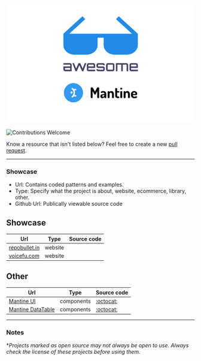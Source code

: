 ![cover](/cover.png)

![Contributions Welcome](https://img.shields.io/badge/Contributions-welcome-blue.svg)

Know a resource that isn't listed below? Feel free to create a new [pull request](https://github.com/vitalijalbu/awesome-mantine/pulls).

---

### Showcase

- Url: Contains coded patterns and examples.
- Type: Specify what the project is about, website, ecommerce, library, other.
- Github Url: Publically viewable source code

## Showcase
| Url | Type | Source code |
|---|---|---|
| [repobullet.in](https://repobullet.in) | website |  |
| [voicefu.com](https://voicefu.com) | website |  |

## Other
| Url | Type | Source code |
|---|---|---|
| [Mantine UI](https://ui.mantine.dev/) | components | [:octocat:](https://github.com/mantinedev/ui.mantine.dev) |
| [Mantine DataTable](https://ui.mantine.dev/) | components | [:octocat:](https://icflorescu.github.io/mantine-datatable) |

---
### Notes

\*_Projects marked as open source may not always be open to use. Always check the license of these projects before using them._




